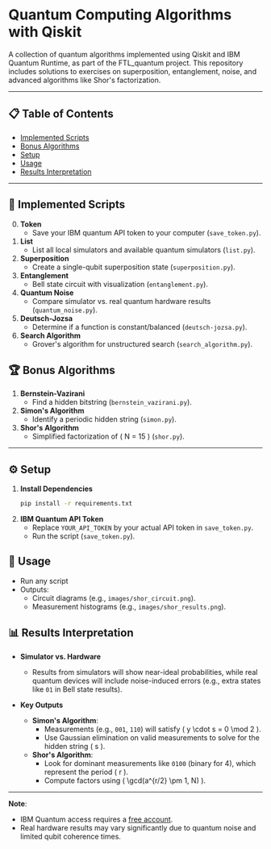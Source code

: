 # Quantum Computing Algorithms with Qiskit

A collection of quantum algorithms implemented using Qiskit and IBM Quantum Runtime, as part of the FTL_quantum project. This repository includes solutions to exercises on superposition, entanglement, noise, and advanced algorithms like Shor's factorization.

---

## 📋 Table of Contents

- [Implemented Scripts](#-implemented-scripts)
- [Bonus Algorithms](#-bonus-algorithms)
- [Setup](#%EF%B8%8F-setup)
- [Usage](#-usage)
- [Results Interpretation](#-results-interpretation)

---

## 📜 Implemented Scripts

0. **Token**
   - Save your IBM quantum API token to your computer (`save_token.py`).
1. **List**
   - List all local simulators and available quantum simulators (`list.py`).
2. **Superposition**
   - Create a single-qubit superposition state (`superposition.py`).
3. **Entanglement**
   - Bell state circuit with visualization (`entanglement.py`).
4. **Quantum Noise**
   - Compare simulator vs. real quantum hardware results (`quantum_noise.py`).
5. **Deutsch-Jozsa**
   - Determine if a function is constant/balanced (`deutsch-jozsa.py`).
6. **Search Algorithm**
   - Grover's algorithm for unstructured search (`search_algorithm.py`).

## 🏆 Bonus Algorithms

1. **Bernstein-Vazirani**
   - Find a hidden bitstring (`bernstein_vazirani.py`).
2. **Simon's Algorithm**
   - Identify a periodic hidden string (`simon.py`).
3. **Shor's Algorithm**
   - Simplified factorization of \( N = 15 \) (`shor.py`).

---

## ⚙️ Setup

1. **Install Dependencies**
   ```bash
   pip install -r requirements.txt
   ```
2. **IBM Quantum API Token**
   - Replace `YOUR_API_TOKEN` by your actual API token in `save_token.py`.
   - Run the script (`save_token.py`).

## 🚀 Usage

- Run any script
- Outputs:
  - Circuit diagrams (e.g., `images/shor_circuit.png`).
  - Measurement histograms (e.g., `images/shor_results.png`).

## 📊 Results Interpretation

- **Simulator vs. Hardware**

  - Results from simulators will show near-ideal probabilities, while real quantum devices will include noise-induced errors (e.g., extra states like `01` in Bell state results).

- **Key Outputs**
  - **Simon's Algorithm**:
    - Measurements (e.g., `001`, `110`) will satisfy \( y \cdot s = 0 \mod 2 \).
    - Use Gaussian elimination on valid measurements to solve for the hidden string \( s \).
  - **Shor's Algorithm**:
    - Look for dominant measurements like `0100` (binary for 4), which represent the period \( r \).
    - Compute factors using \( \gcd(a^{r/2} \pm 1, N) \).

---

**Note**:

- IBM Quantum access requires a [free account](https://quantum-computing.ibm.com/).
- Real hardware results may vary significantly due to quantum noise and limited qubit coherence times.
